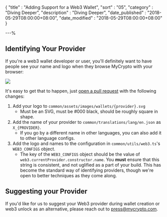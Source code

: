 {
"title"       : "Adding Support for a Web3 Wallet",
"sort"        : "05",
"category"    : "Diving Deeper",
"description" : "Diving Deeper",
"date_published" : "2018-05-29T08:00:00+08:00",
"date_modified"  : "2018-05-29T08:00:00+08:00"
}

---%

## Identifying Your Provider

If you're a web3 wallet developer or user, you'll definitely want to have people see your name and logo when they browse MyCrypto with your browser:

![](https://i.imgur.com/vsj1NqA.png)

It's easy to get that to happen, just [open a pull request](https://github.com/MyCryptoHQ/MyCrypto) with the following changes:

1. Add your logo to `common/assets/images/wallets/{provider}.svg`
   * Must be an SVG, must be #000 black, should be roughly square in shape.
2. Add the name of your provider to `common/translations/lang/en.json` as `X_{PROVIDER}`.
   * If you go by a different name in other languages, you can also add it to other language configs.
3. Add the logo and names to the configuration in `common/utils/web3.ts`'s `WEB3_CONFIGS` object.
   * The key of the `WEB3_CONFIGS` object should be the value of `web3.currentProvider.constructor.name`. You **must** ensure that this string is consistent, and not uglified as a part of your build. This has become the standard way of identifying providers, though we're open to better techniques as they come along.
   
## Suggesting your Provider

If you'd like for us to suggest your Web3 provider during wallet creation or web3 unlock as an alternative, please reach out to press@mycrypto.com.
